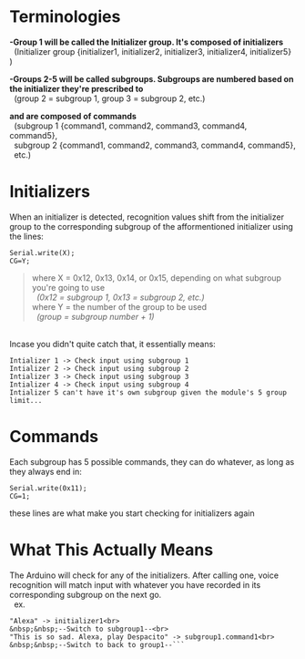 # Terminologies
**-Group 1 will be called the Initializer group. It's composed of initializers** <br>
  &nbsp; (Initializer group {initializer1, initializer2, initializer3, initializer4, initializer5} )

**-Groups 2-5 will be called subgroups. Subgroups are numbered based on the initializer they're prescribed to** <br>
  &nbsp; (group 2 = subgroup 1, group 3 = subgroup 2, etc.)
  
**and are composed of commands** <br>
  &nbsp; (subgroup 1 {command1, command2, command3, command4, command5}, <br>
  &nbsp; subgroup 2 {command1, command2, command3, command4, command5}, <br>
  &nbsp; etc.)

# Initializers
When an initializer is detected, recognition values shift from the initializer group to the corresponding subgroup of the afformentioned initializer using the lines:<br>
```
Serial.write(X);
CG=Y;
```
>where X = 0x12, 0x13, 0x14, or 0x15, depending on what subgroup you're going to use<br>
*&nbsp;&nbsp;(0x12 = subgroup 1, 0x13 = subgroup 2, etc.)*<br>
>where Y = the number of the group to be used<br>
*&nbsp;&nbsp;(group = subgroup number + 1)*<br>
<br>
Incase you didn't quite catch that, it essentially means: <br>
  
    Intializer 1 -> Check input using subgroup 1
    Intializer 2 -> Check input using subgroup 2
    Intializer 3 -> Check input using subgroup 3
    Intializer 4 -> Check input using subgroup 4
    Intializer 5 can't have it's own subgroup given the module's 5 group limit...

# Commands
Each subgroup has 5 possible commands, they can do whatever, as long as they always end in:
```
Serial.write(0x11);
CG=1;
```
these lines are what make you start checking for initializers again

# What This Actually Means

The Arduino will check for any of the initializers. After calling one, voice recognition will match input with whatever you have recorded in its corresponding subgroup on the next go. <br>
&nbsp; ex.<br>
```&nbsp;&nbsp;--Recording--<br>
"Alexa" -> initializer1<br>
&nbsp;&nbsp;--Switch to subgroup1--<br>
"This is so sad. Alexa, play Despacito" -> subgroup1.command1<br>
&nbsp;&nbsp;--Switch to back to group1--```
